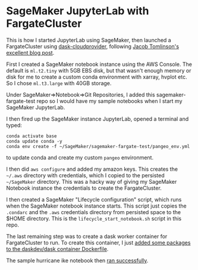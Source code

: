 # SageMaker JupyterLab with FargateCluster

This is how I started JupyterLab using SageMaker, then launched a FargateCluster using [dask-cloudprovider](https://github.com/dask/dask-cloudprovider), following [Jacob Tomlinson's excellent blog post](https://medium.com/rapids-ai/getting-started-with-rapids-on-aws-ecs-using-dask-cloud-provider-b1adfdbc9c6e). 

First I created a SageMaker notebook instance using the AWS Console.  The default is `ml.t2.tiny` with 5GB EBS disk, but that wasn't enough memory or disk for me to create a custom conda environment with xarray, hvplot etc.   So I chose `ml.t3.large` with 40GB storage. 

Under SageMaker=>Notebook=>Git Repositories, I added this sagemaker-fargate-test repo so I would have my sample notebooks when I start my SageMaker JupyterLab. 

I then fired up the SageMaker instance JupyterLab, opened a terminal and typed:
```
conda activate base
conda update conda -y
conda env create -f ~/SageMaker/sagemaker-fargate-test/pangeo_env.yml
```
to update conda and create my custom `pangeo` environment. 

I then did `aws configure` and added my amazon keys.  This creates the `~/.aws` directory with credentials, which I copied to the persisted `~/SageMaker` directory.  This was a hacky way of giving my SageMaker Notebook instance the credentials to create the FargateCluster. 

I then created a SageMaker "Lifecycle configuration" script, which runs when the SageMaker notebook instance starts.   This script just copies the `.condarc` and the `.aws` credentials directory from persisted space to the $HOME directory.  This is the `lifecycle_start_notebook.sh` script in this repo. 

The last remaining step was to create a dask worker container for FargateCluster to run.  To create this container, I just [added some packages to the daskdev/dask container Dockerfile](https://github.com/rsignell-usgs/dask-docker/blob/pangeo/base/Dockerfile#L13-L19). 

The sample hurricane ike notebook then [ran successfully](https://nbviewer.jupyter.org/gist/rsignell-usgs/097929d6587f2107c47b72032174e19c).
